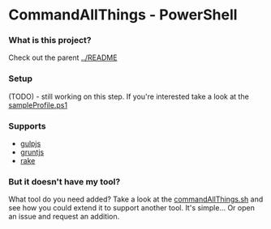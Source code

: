 CommandAllThings - PowerShell
================

### What is this project?

Check out the parent [../README](../README.md)


### Setup

(TODO) - still working on this step. If you're interested take a look at the [sampleProfile.ps1](sampleProfile.ps1)

### Supports

- [gulpjs](http://gulpjs.com)
- [gruntjs](http://gruntjs.com)
- [rake](http://rake.rubyforge.org/)


### But it doesn't have my tool?

What tool do you need added? Take a look at the [commandAllThings.sh](commandAllThings.sh) and see how you could extend it to support another tool. It's simple... Or open an issue and request an addition.
